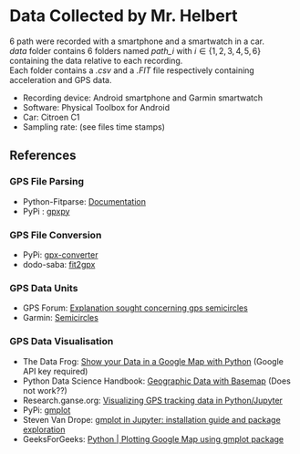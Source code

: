 # Data Collected by Mr. Helbert

6 path were recorded with a smartphone and a smartwatch in a car.  
*data* folder contains 6 folders named *path_i* with $i \in \{1, 2, 3, 4, 5, 6\}$ containing the data relative to each recording.  
Each folder contains a *.csv* and a *.FIT* file respectively containing acceleration and GPS data.  

- Recording device: Android smartphone and Garmin smartwatch  
- Software: Physical Toolbox for Android  
- Car: Citroen C1  
- Sampling rate: (see files time stamps)  

## References

### GPS File Parsing
- Python-Fitparse: [Documentation](https://dtcooper.github.io/python-fitparse/)  
- PyPi : [gpxpy](https://pypi.org/project/gpxpy/)  

### GPS File Conversion
- PyPi: [gpx-converter](https://pypi.org/project/gpx-converter/)  
- dodo-saba: [fit2gpx](https://github.com/dodo-saba/fit2gpx)

### GPS Data Units
- GPS Forum: [Explanation sought concerning gps semicircles](https://www.gps-forums.com/threads/explanation-sought-concerning-gps-semicircles.1072/)  
- Garmin: [Semicircles](https://github.com/garmin/connectiq-apps/blob/master/barrels/Semicircles/README.md)

### GPS Data Visualisation
- The Data Frog: [Show your Data in a Google Map with Python](https://thedatafrog.com/en/articles/show-data-google-map-python/) (Google API key required)  
- Python Data Science Handbook: [Geographic Data with Basemap](https://jakevdp.github.io/PythonDataScienceHandbook/04.13-geographic-data-with-basemap.html) (Does not work??)  
- Research.ganse.org: [Visualizing GPS tracking data in Python/Jupyter](http://research.ganse.org/datasci/gps/)  
- PyPi: [gmplot](https://pypi.org/project/gmplot/)
- Steven Van Drope: [gmplot in Jupyter: installation guide and package exploration](https://medium.com/@stevenvandorpe/gmplot-in-jupyter-installation-guide-and-package-exploration-338756e8f26)  
- GeeksForGeeks: [Python | Plotting Google Map using gmplot package](https://www.geeksforgeeks.org/python-plotting-google-map-using-gmplot-package/)

